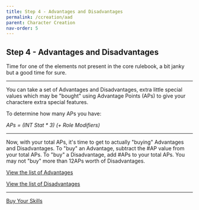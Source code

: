 ```yaml
---
title: Step 4 - Advantages and Disadvantages
permalink: /ccreation/aad
parent: Character Creation
nav-order: 5
---
```


## Step 4 - Advantages and Disadvantages

Time for one of the elements not present in the core rulebook, a bit janky but a good time for sure.

---

You can take a set of Advantages and Disadvantages, extra little special values which may be "bought" using Advantage Points (APs) to give your charactere extra special features. 

To determine how many APs you have:

*APs = (INT Stat * 3) (+ Role Modifiers)*

---

Now, with your total APs, it's time to get to actually "buying" Advantages and Disadvantages. To "buy" an Advantage, subtract the #AP value from your total APs. To "buy" a Disadvantage, add #APs to your total APs. You may not "buy" more than 12APs worth of Disadvantages.

[View the list of Advantages](/info/advantages)

[View the list of Disadvantages](/info/disadvantages)

---

[Buy Your Skills](/ccreation/skills)
